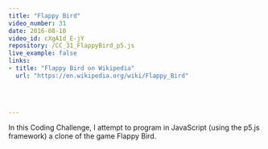 ```yaml
---
title: "Flappy Bird"
video_number: 31
date: 2016-08-10
video_id: cXgA1d_E-jY
repository: /CC_31_FlappyBird_p5.js
live_example: false
links:
- title: "Flappy Bird on Wikipedia"  
  url: "https://en.wikipedia.org/wiki/Flappy_Bird"
  


  
---
```


In this Coding Challenge, I attempt to program in JavaScript (using the p5.js framework) a clone of the game Flappy Bird.

